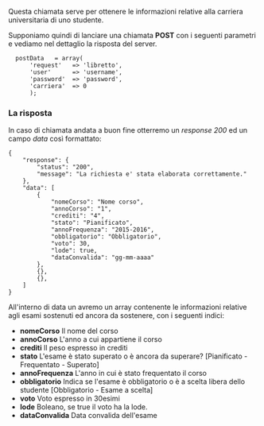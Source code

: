 Questa chiamata serve per ottenere le informazioni relative alla carriera universitaria di uno studente.

Supponiamo quindi di lanciare una chiamata **POST** con i seguenti parametri e vediamo nel dettaglio la risposta del server.

```
  postData   = array(
      'request'   => 'libretto', 
      'user'      => 'username',
      'password'  => 'password',
      'carriera'  => 0
      );
```

### La risposta
In caso di chiamata andata a buon fine otterremo un _response 200_ ed un campo _data_ così formattato:

```
{
    "response": {
        "status": "200",
        "message": "La richiesta e' stata elaborata correttamente."
    },
    "data": [
        {
            "nomeCorso": "Nome corso",
            "annoCorso": "1",
            "crediti": "4",
            "stato": "Pianificato",
            "annoFrequenza": "2015-2016",
            "obbligatorio": "Obbligatorio",
            "voto": 30,
            "lode": true,
            "dataConvalida": "gg-mm-aaaa"
        },
        {},
        {},
    ]
}
```

All'interno di data un avremo un array contenente le informazioni relative agli esami sostenuti ed ancora da sostenere, con i seguenti indici: 

* **nomeCorso** Il nome del corso
* **annoCorso** L'anno a cui appartiene il corso
* **crediti** Il peso espresso in crediti 
* **stato** L'esame è stato superato o è ancora da superare? [Pianificato - Frequentato - Superato]
* **annoFrequenza** L'anno in cui è stato frequentato il corso
* **obbligatorio** Indica se l'esame è obbligatorio o è a scelta libera dello studente [Obbligatorio - Esame a scelta]
* **voto** Voto espresso in 30esimi
* **lode** Boleano, se true il voto ha la lode.
* **dataConvalida** Data convalida dell'esame


